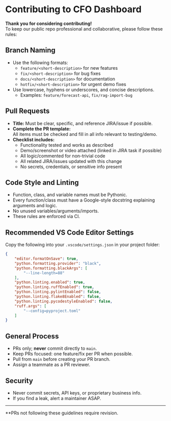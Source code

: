 # Contributing to CFO Dashboard

**Thank you for considering contributing!**  
To keep our public repo professional and collaborative, please follow these rules:

## Branch Naming

- Use the following formats:
    - `feature/<short-description>` for new features
    - `fix/<short-description>` for bug fixes
    - `docs/<short-description>` for documentation
    - `hotfix/<short-description>` for urgent demo fixes
- Use lowercase, hyphens or underscores, and concise descriptions.
    - Examples: `feature/forecast-api`, `fix/rag-import-bug`

## Pull Requests

- **Title:** Must be clear, specific, and reference JIRA/issue if possible.
- **Complete the PR template:**  
  All items must be checked and fill in all info relevant to testing/demo.
- **Checklist includes:**
    - Functionality tested and works as described
    - Demo/screenshot or video attached (linked in JIRA task if possible)
    - All logic/commented for non-trivial code
    - All related JIRA/issues updated with this change
    - No secrets, credentials, or sensitive info present

## Code Style and Linting

- Function, class, and variable names must be Pythonic.
- Every function/class must have a Google-style docstring explaining arguments and logic.
- No unused variables/arguments/imports.
- These rules are enforced via CI.

## Recommended VS Code Editor Settings

Copy the following into your `.vscode/settings.json` in your project folder:

```json
{
    "editor.formatOnSave": true,
    "python.formatting.provider": "black",
    "python.formatting.blackArgs": [
        "--line-length=88"
    ],
    "python.linting.enabled": true,
    "python.linting.ruffEnabled": true,
    "python.linting.pylintEnabled": false,
    "python.linting.flake8Enabled": false,
    "python.linting.pycodestyleEnabled": false,
    "ruff.args": [
        "--config=pyproject.toml"
    ]
}
```

## General Process

- PRs only; **never** commit directly to `main`.
- Keep PRs focused: one feature/fix per PR when possible.
- Pull from `main` before creating your PR branch.
- Assign a teammate as a PR reviewer.

## Security

- Never commit secrets, API keys, or proprietary business info.
- If you find a leak, alert a maintainer ASAP.

---

**PRs not following these guidelines require revision.

